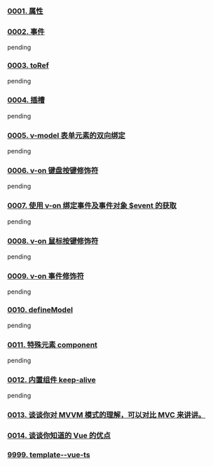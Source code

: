 ### [0001. 属性](https://github.com/Tdahuyou/vue/tree/main/0001.%20%E5%B1%9E%E6%80%A7) <!-- [locale](./0001.%20%E5%B1%9E%E6%80%A7/README.md) -->


<!-- !====================>分隔符<====================! -->
### [0002. 事件](https://github.com/Tdahuyou/vue/tree/main/0002.%20%E4%BA%8B%E4%BB%B6) <!-- [locale](./0002.%20%E4%BA%8B%E4%BB%B6/README.md) -->

pending

<!-- !====================>分隔符<====================! -->
### [0003. toRef](https://github.com/Tdahuyou/vue/tree/main/0003.%20toRef) <!-- [locale](./0003.%20toRef/README.md) -->

pending

<!-- !====================>分隔符<====================! -->
### [0004. 插槽](https://github.com/Tdahuyou/vue/tree/main/0004.%20%E6%8F%92%E6%A7%BD) <!-- [locale](./0004.%20%E6%8F%92%E6%A7%BD/README.md) -->

pending

<!-- !====================>分隔符<====================! -->
### [0005. v-model 表单元素的双向绑定](https://github.com/Tdahuyou/vue/tree/main/0005.%20v-model%20%E8%A1%A8%E5%8D%95%E5%85%83%E7%B4%A0%E7%9A%84%E5%8F%8C%E5%90%91%E7%BB%91%E5%AE%9A) <!-- [locale](./0005.%20v-model%20%E8%A1%A8%E5%8D%95%E5%85%83%E7%B4%A0%E7%9A%84%E5%8F%8C%E5%90%91%E7%BB%91%E5%AE%9A/README.md) -->

pending

<!-- !====================>分隔符<====================! -->
### [0006. v-on 键盘按键修饰符](https://github.com/Tdahuyou/vue/tree/main/0006.%20v-on%20%E9%94%AE%E7%9B%98%E6%8C%89%E9%94%AE%E4%BF%AE%E9%A5%B0%E7%AC%A6) <!-- [locale](./0006.%20v-on%20%E9%94%AE%E7%9B%98%E6%8C%89%E9%94%AE%E4%BF%AE%E9%A5%B0%E7%AC%A6/README.md) -->

pending

<!-- !====================>分隔符<====================! -->
### [0007. 使用 v-on 绑定事件及事件对象 $event 的获取](https://github.com/Tdahuyou/vue/tree/main/0007.%20%E4%BD%BF%E7%94%A8%20v-on%20%E7%BB%91%E5%AE%9A%E4%BA%8B%E4%BB%B6%E5%8F%8A%E4%BA%8B%E4%BB%B6%E5%AF%B9%E8%B1%A1%20%24event%20%E7%9A%84%E8%8E%B7%E5%8F%96) <!-- [locale](./0007.%20%E4%BD%BF%E7%94%A8%20v-on%20%E7%BB%91%E5%AE%9A%E4%BA%8B%E4%BB%B6%E5%8F%8A%E4%BA%8B%E4%BB%B6%E5%AF%B9%E8%B1%A1%20%24event%20%E7%9A%84%E8%8E%B7%E5%8F%96/README.md) -->

pending

<!-- !====================>分隔符<====================! -->
### [0008. v-on 鼠标按键修饰符](https://github.com/Tdahuyou/vue/tree/main/0008.%20v-on%20%E9%BC%A0%E6%A0%87%E6%8C%89%E9%94%AE%E4%BF%AE%E9%A5%B0%E7%AC%A6) <!-- [locale](./0008.%20v-on%20%E9%BC%A0%E6%A0%87%E6%8C%89%E9%94%AE%E4%BF%AE%E9%A5%B0%E7%AC%A6/README.md) -->

pending

<!-- !====================>分隔符<====================! -->
### [0009. v-on 事件修饰符](https://github.com/Tdahuyou/vue/tree/main/0009.%20v-on%20%E4%BA%8B%E4%BB%B6%E4%BF%AE%E9%A5%B0%E7%AC%A6) <!-- [locale](./0009.%20v-on%20%E4%BA%8B%E4%BB%B6%E4%BF%AE%E9%A5%B0%E7%AC%A6/README.md) -->

pending

<!-- !====================>分隔符<====================! -->
### [0010. defineModel](https://github.com/Tdahuyou/vue/tree/main/0010.%20defineModel) <!-- [locale](./0010.%20defineModel/README.md) -->

pending

<!-- !====================>分隔符<====================! -->
### [0011. 特殊元素 component](https://github.com/Tdahuyou/vue/tree/main/0011.%20%E7%89%B9%E6%AE%8A%E5%85%83%E7%B4%A0%20component) <!-- [locale](./0011.%20%E7%89%B9%E6%AE%8A%E5%85%83%E7%B4%A0%20component/README.md) -->

pending

<!-- !====================>分隔符<====================! -->
### [0012. 内置组件 keep-alive](https://github.com/Tdahuyou/vue/tree/main/0012.%20%E5%86%85%E7%BD%AE%E7%BB%84%E4%BB%B6%20keep-alive) <!-- [locale](./0012.%20%E5%86%85%E7%BD%AE%E7%BB%84%E4%BB%B6%20keep-alive/README.md) -->

pending

<!-- !====================>分隔符<====================! -->
### [0013. 谈谈你对 MVVM 模式的理解，可以对比 MVC 来讲讲。](https://github.com/Tdahuyou/vue/tree/main/0013.%20%E8%B0%88%E8%B0%88%E4%BD%A0%E5%AF%B9%20MVVM%20%E6%A8%A1%E5%BC%8F%E7%9A%84%E7%90%86%E8%A7%A3%EF%BC%8C%E5%8F%AF%E4%BB%A5%E5%AF%B9%E6%AF%94%20MVC%20%E6%9D%A5%E8%AE%B2%E8%AE%B2%E3%80%82) <!-- [locale](./0013.%20%E8%B0%88%E8%B0%88%E4%BD%A0%E5%AF%B9%20MVVM%20%E6%A8%A1%E5%BC%8F%E7%9A%84%E7%90%86%E8%A7%A3%EF%BC%8C%E5%8F%AF%E4%BB%A5%E5%AF%B9%E6%AF%94%20MVC%20%E6%9D%A5%E8%AE%B2%E8%AE%B2%E3%80%82/README.md) -->


<!-- !====================>分隔符<====================! -->
### [0014. 谈谈你知道的 Vue 的优点](https://github.com/Tdahuyou/vue/tree/main/0014.%20%E8%B0%88%E8%B0%88%E4%BD%A0%E7%9F%A5%E9%81%93%E7%9A%84%20Vue%20%E7%9A%84%E4%BC%98%E7%82%B9) <!-- [locale](./0014.%20%E8%B0%88%E8%B0%88%E4%BD%A0%E7%9F%A5%E9%81%93%E7%9A%84%20Vue%20%E7%9A%84%E4%BC%98%E7%82%B9/README.md) -->


<!-- !====================>分隔符<====================! -->
### [9999. template--vue-ts](https://github.com/Tdahuyou/vue/tree/main/9999.%20template--vue-ts) <!-- [locale](./9999.%20template--vue-ts/README.md) -->


<!-- !====================>分隔符<====================! -->
